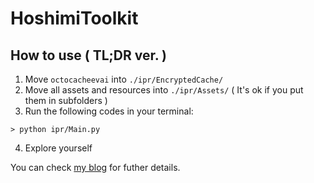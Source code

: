 # HoshimiToolkit

## How to use ( TL;DR ver. )
1. Move `octocacheevai` into `./ipr/EncryptedCache/` 
2. Move all assets and resources into `./ipr/Assets/` ( It's ok if you put them in subfolders )
3. Run the following codes in your terminal: 
```
> python ipr/Main.py
```
4. Explore yourself  
  
You can check [my blog](https://malitsplus.blogspot.com/2021/09/idoly-pride-manifest.html) for futher details. 
